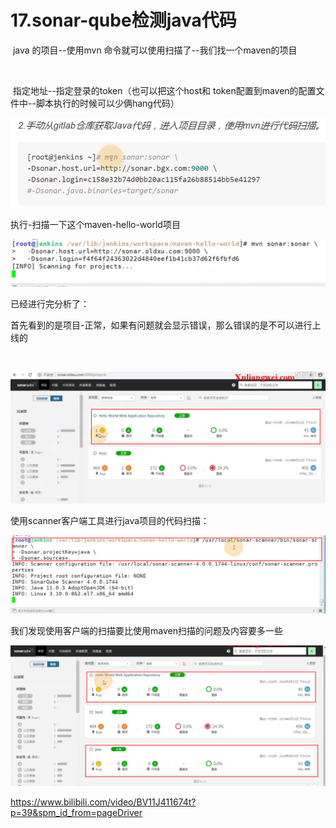 # 17.sonar-qube检测java代码



​	java 的项目--使用mvn 命令就可以使用扫描了--我们找一个maven的项目

​	

​	指定地址--指定登录的token（也可以把这个host和 token配置到maven的配置文件中--脚本执行的时候可以少俩hang代码）

![1641967175636](../../.vuepress/public/images/1641967175636.png)





执行-扫描一下这个maven-hello-world项目

![1641967830674](../../.vuepress/public/images/1641967830674.png)



已经进行完分析了：

​		首先看到的是项目-正常，如果有问题就会显示错误，那么错误的是不可以进行上线的

​		

![1641967901461](../../.vuepress/public/images/1641967901461.png)





使用scanner客户端工具进行java项目的代码扫描：

![1641968060476](../../.vuepress/public/images/1641968060476.png)





我们发现使用客户端的扫描要比使用maven扫描的问题及内容要多一些

![1641968163822](../../.vuepress/public/images/1641968163822.png)







https://www.bilibili.com/video/BV11J411674t?p=39&spm_id_from=pageDriver























































































































































































